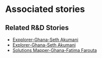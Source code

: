 # Associated stories

<!-- !!DO NOT REMOVE!! start autogenerated hyperlinks -->
## Related R&D Stories
- [Expplorer\-Ghana\-Seth Akumani](/stories/?doc=Expplorer_GHA)
- [Explorer\-Ghana\-Seth Akumani](/stories/?doc=Explorer_GHA)
- [Solutions Mapper\-Ghana\-Fatima Farouta](/stories/?doc=SolutionMappers_GHA)
<!-- !!DO NOT REMOVE!! end autogenerated hyperlinks -->